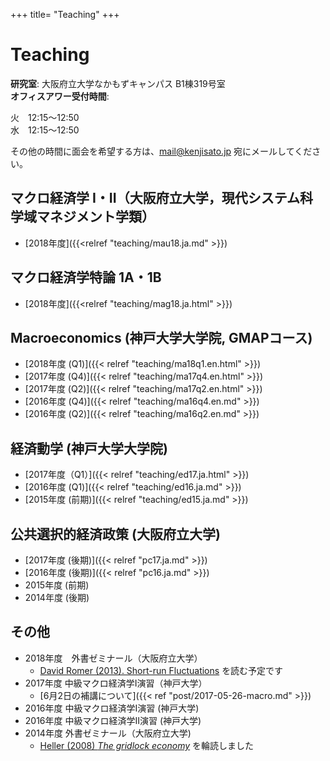 +++
title= "Teaching"
+++

# Teaching

**研究室**: 大阪府立大学なかもずキャンパス B1棟319号室<br>
**オフィスアワー受付時間**:

火　12:15〜12:50  
水　12:15〜12:50

その他の時間に面会を希望する方は、mail@kenjisato.jp 宛にメールしてください。


## マクロ経済学 I・II（大阪府立大学，現代システム科学域マネジメント学類）

- [2018年度]({{<relref "teaching/mau18.ja.md" >}})

## マクロ経済学特論 1A・1B

- [2018年度]({{<relref "teaching/mag18.ja.html" >}})


## Macroeconomics (神戸大学大学院, GMAPコース)

- [2018年度 (Q1)]({{< relref "teaching/ma18q1.en.html" >}})
- [2017年度 (Q4)]({{< relref "teaching/ma17q4.en.html" >}})
- [2017年度 (Q2)]({{< relref "teaching/ma17q2.en.html" >}})
- [2016年度 (Q4)]({{< relref "teaching/ma16q4.en.md" >}})
- [2016年度 (Q2)]({{< relref "teaching/ma16q2.en.md" >}})

## 経済動学 (神戸大学大学院)

- [2017年度（Q1）]({{< relref "teaching/ed17.ja.html" >}})
- [2016年度 (Q1)]({{< relref "teaching/ed16.ja.md" >}})
- [2015年度 (前期)]({{< relref "teaching/ed15.ja.md" >}})


## 公共選択的経済政策 (大阪府立大学)

- [2017年度 (後期)]({{< relref "pc17.ja.md" >}})
- [2016年度 (後期)]({{< relref "pc16.ja.md" >}})
- 2015年度 (前期)
- 2014年度 (後期)

## その他

- 2018年度　外書ゼミナール（大阪府立大学）
  - [David Romer (2013). Short-run Fluctuations](https://eml.berkeley.edu/~dromer/papers/ISMP%20Text%20Graphs%202013.pdf) を読む予定です
- 2017年度 中級マクロ経済学I演習（神戸大学）
  - [6月2日の補講について]({{< ref "post/2017-05-26-macro.md" >}})
- 2016年度 中級マクロ経済学I演習 (神戸大学)
- 2016年度 中級マクロ経済学II演習 (神戸大学)
- 2014年度 外書ゼミナール（大阪府立大学)
  - [Heller (2008) _The gridlock economy_](http://www.amazon.co.jp/Gridlock-Economy-Ownership-Markets-Innovation/dp/0465029167/ref=tmm_hrd_swatch_0?_encoding=UTF8&qid=&sr=) を輪読しました
